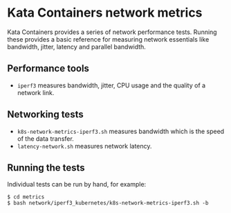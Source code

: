 # Kata Containers network metrics

Kata Containers provides a series of network performance tests. Running these provides a basic reference for measuring network essentials like 
bandwidth, jitter, latency and parallel bandwidth.

## Performance tools

- `iperf3` measures bandwidth, jitter, CPU usage and the quality of a network link.

## Networking tests

- `k8s-network-metrics-iperf3.sh` measures bandwidth which is the speed of the data transfer.
- `latency-network.sh` measures network latency.

## Running the tests

Individual tests can be run by hand, for example:

``` 
$ cd metrics
$ bash network/iperf3_kubernetes/k8s-network-metrics-iperf3.sh -b
```
